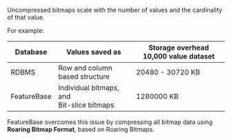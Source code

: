 Uncompressed bitmaps scale with the number of values and the cardinality of that value.

For example:

| Database | Values saved as | Storage overhead 10,000 value dataset |
|---|---|---|
| RDBMS | Row and column based structure | 20480 - 30720 KB |
| FeatureBase | Individual bitmaps, and<br/>Bit-slice bitmaps | 1280000 KB |

FeatureBase overcomes this issue by compressing all bitmap data using **Roaring Bitmap Format**, based on Roaring Bitmaps.
